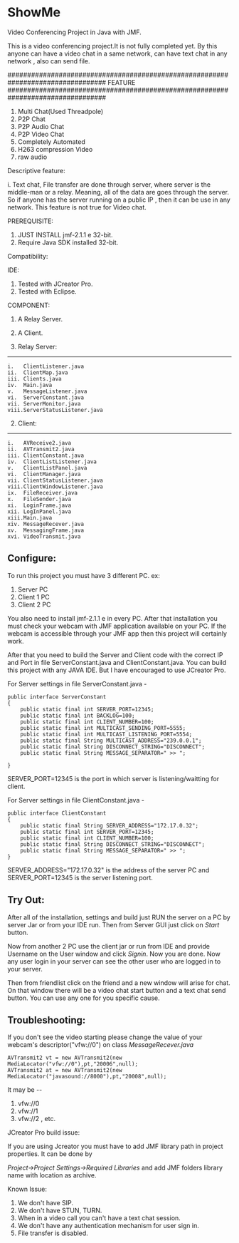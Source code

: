 
ShowMe
======

Video Conferencing Project in Java with JMF.


This is a video conferencing project.It is not fully completed yet. 
By this anyone can have a video chat in a same network, can have text chat in any network , also can send file.

#################################################################################
FEATURE
#################################################################################

1. Multi Chat(Used Threadpole)
2. P2P Chat
3. P2P Audio Chat
4. P2P Video Chat
5. Completely Automated
6. H263 compression Video
7. raw audio

Descriptive feature:

i. Text chat, File transfer are done through server, where server is the middle-man or a relay. Meaning, all of the data are goes through the server. So if anyone has the server running on a public IP , then it can be use in any network. This feature is not true for Video chat.


PREREQUISITE:

1. JUST INSTALL jmf-2.1.1 e 32-bit.
2. Require Java SDK installed 32-bit.


Compatibility:

IDE:
1. Tested with JCreator Pro.
2. Tested with Eclipse.


COMPONENT:

1. A Relay Server.
2. A Client. 


1. Relay Server:
----------------
```
i.   ClientListener.java
ii.  ClientMap.java
iii. Clients.java
iv.  Main.java
v.   MessageListener.java
vi.  ServerConstant.java
vii. ServerMonitor.java
viii.ServerStatusListener.java
```

2. Client:
----------
```
i.   AVReceive2.java
ii.  AVTransmit2.java
iii. ClientConstant.java
iv.  ClientListListener.java
v.   ClientListPanel.java
vi.  ClientManager.java
vii. ClientStatusListener.java
viii.ClientWindowListener.java
ix.  FileReceiver.java
x.   FileSender.java
xi.  LoginFrame.java
xii. LogInPanel.java
xiii.Main.java
xiv. MessageRecever.java
xv.  MessagingFrame.java
xvi. VideoTransmit.java
```

Configure:
----------

To run this project you must have 3 different PC. 
ex: 
1. Server PC
2. Client 1 PC
3. Client 2 PC

You also need to install jmf-2.1.1 e in every PC. After that installation you must check your webcam with JMF application available on your PC. If the webcam is accessible through your JMF app then this project will certainly work.

After that you need to build the Server and Client code with the correct IP and Port in file ServerConstant.java and ClientConstant.java. You can build this project with any JAVA IDE. But I have encouraged to use JCreator Pro.

For Server settings in file ServerConstant.java -

```
public interface ServerConstant
{
    public static final int SERVER_PORT=12345;
    public static final int BACKLOG=100;
    public static final int CLIENT_NUMBER=100;
    public static final int MULTICAST_SENDING_PORT=5555;
    public static final int MULTICAST_LISTENING_PORT=5554;
    public static final String MULTICAST_ADDRESS="239.0.0.1";
    public static final String DISCONNECT_STRING="DISCONNECT";
    public static final String MESSAGE_SEPARATOR=" >> ";
    
}
```

SERVER_PORT=12345 is the port in which server is listening/waitting for client.


For Server settings in file ClientConstant.java -
```
public interface ClientConstant
{
    public static final String SERVER_ADDRESS="172.17.0.32";
    public static final int SERVER_PORT=12345;
    public static final int CLIENT_NUMBER=100;
    public static final String DISCONNECT_STRING="DISCONNECT";
    public static final String MESSAGE_SEPARATOR=" >> ";
}
```

SERVER_ADDRESS="172.17.0.32" is the address of the server PC and SERVER_PORT=12345 is the server listening port.

Try Out:
--------

After all of the installation, settings and build just RUN the server on a PC by server Jar or from your IDE run. Then from Server GUI just click on *Start* button.

Now from another 2 PC use the client jar or run from IDE and provide Username on the User window and click *Signin*.
Now you are done. Now any user login in your server can see the other user who are logged in to your server.

Then from friendlist click on the friend and a new window will arise for chat. On that window there will be a video chat start button and a text chat send button. You can use any one for you specific cause.

Troubleshooting:
----------------

If you don't see the video starting please change the value of your webcam's descriptor("vfw://0") on class *MessageRecever.java* 

```
AVTransmit2 vt = new AVTransmit2(new MediaLocator("vfw://0"),pt,"20006",null);
AVTransmit2 at = new AVTransmit2(new MediaLocator("javasound://8000"),pt,"20008",null);
```
It may be --

1. vfw://0
2. vfw://1
3. vfw://2 , etc.

JCreator Pro build issue:

If you are using Jcreator you must have to add JMF library path in project properties. It can be done by

*Project->Project Settings->Required Libraries* and add JMF folders library name with location as archive.

Known Issue:

1. We don't have SIP.
2. We don't have STUN, TURN.
3. When in a video call you can't have a text chat session.
4. We don't have any authentication mechanism for user sign in.
5. File transfer is disabled.


